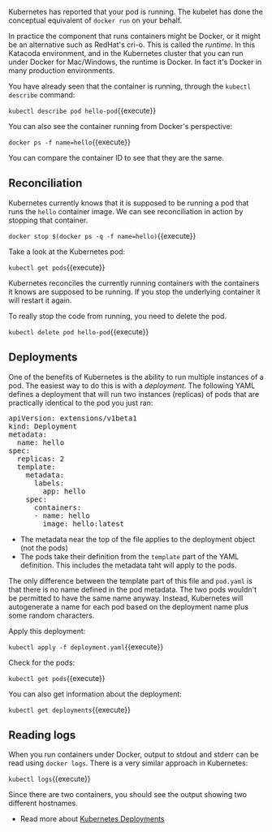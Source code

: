 Kubernetes has reported that your pod is running. The kubelet has done the conceptual equivalent of `docker run` on your behalf. 

In practice the component that runs containers might be Docker, or it might be an alternative such as RedHat's cri-o. This is called the _runtime_. In this Katacoda environment, and in the Kubernetes cluster that you can run under Docker for Mac/Windows, the runtime is Docker. In fact it's Docker in many production environments. 

You have already seen that the container is running, through the `kubectl describe` command:

`kubectl describe pod hello-pod`{{execute}}

You can also see the container running from Docker's perspective:

`docker ps -f name=hello`{{execute}}

You can compare the container ID to see that they are the same.

## Reconciliation

Kubernetes currently knows that it is supposed to be running a pod that runs the `hello` container image. We can see reconciliation in action by stopping that container.

`docker stop $(docker ps -q -f name=hello)`{{execute}}

Take a look at the Kubernetes pod:

`kubectl get pods`{{execute}}

Kubernetes reconciles the currently running containers with the containers it knows are supposed to be running. If you stop the underlying container it will restart it again.

To really stop the code from running, you need to delete the pod.

`kubectl delete pod hello-pod`{{execute}}

## Deployments

One of the benefits of Kubernetes is the ability to run multiple instances of a pod. The easiest way to do this is with a _deployment_. The following YAML defines a deployment that will run two instances (replicas) of pods that are practically identical to the pod you just ran:

<pre class="file" data-filename="deployment.yaml" data-target="replace">
apiVersion: extensions/v1beta1
kind: Deployment
metadata:
  name: hello
spec:
  replicas: 2
  template:
    metadata:
      labels:
        app: hello
    spec:
      containers:
      - name: hello
        image: hello:latest
</pre>

* The metadata near the top of the file applies to the deployment object (not the pods)
* The pods take their definition from the `template` part of the YAML definition. This includes the metadata taht will apply to the pods.

The only difference between the template part of this file and `pod.yaml` is that there is no name defined in the pod metadata. The two pods wouldn't be permitted to have the same name anyway. Instead, Kubernetes will autogenerate a name for each pod based on the deployment name plus some random characters.

Apply this deployment:

`kubectl apply -f deployment.yaml`{{execute}}

Check for the pods: 

`kubectl get pods`{{execute}}

You can also get information about the deployment:

`kubectl get deployments`{{execute}}

## Reading logs

When you run containers under Docker, output to stdout and stderr can be read using `docker logs`. There is a very similar approach in Kubernetes:

`kubectl logs`{{execute}}

Since there are two containers, you should see the output showing two different hostnames.

* Read more about [Kubernetes Deployments](https://cloud.google.com/kubernetes-engine/docs/concepts/deployment)
